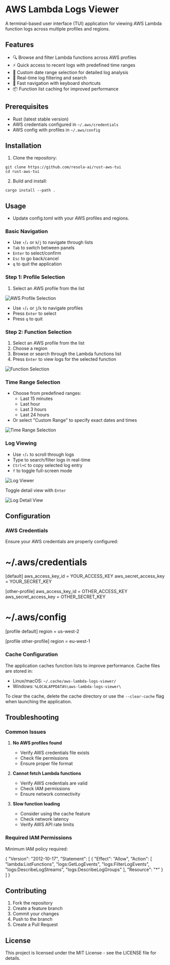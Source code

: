 # AWS Lambda Logs Viewer

A terminal-based user interface (TUI) application for viewing AWS Lambda function logs across multiple profiles and regions.

## Features

- 🔍 Browse and filter Lambda functions across AWS profiles
- ⚡ Quick access to recent logs with predefined time ranges
- 📅 Custom date range selection for detailed log analysis
- 🔎 Real-time log filtering and search
- 💨 Fast navigation with keyboard shortcuts
- 📦 Function list caching for improved performance

## Prerequisites

- Rust (latest stable version)
- AWS credentials configured in `~/.aws/credentials`
- AWS config with profiles in `~/.aws/config`

## Installation

1. Clone the repository:

```shell
git clone https://github.com/resola-ai/rust-aws-tui
cd rust-aws-tui
```

2. Build and install:

```
cargo install --path .
```

## Usage

- Update config.toml with your AWS profiles and regions.

### Basic Navigation

- Use `↑`/`↓` or `k`/`j` to navigate through lists
- `Tab` to switch between panels
- `Enter` to select/confirm
- `Esc` to go back/cancel
- `q` to quit the application

### Step 1: Profile Selection

1. Select an AWS profile from the list

![AWS Profile Selection](./docs/assets/step1_select_profile.png)

- Use `↑`/`↓` or `j`/`k` to navigate profiles
- Press `Enter` to select
- Press `q` to quit

### Step 2: Function Selection

1. Select an AWS profile from the list
2. Choose a region
3. Browse or search through the Lambda functions list
4. Press `Enter` to view logs for the selected function

![Function Selection](./docs/assets/step_2_select_function.png)

### Time Range Selection

- Choose from predefined ranges:
  - Last 15 minutes
  - Last hour
  - Last 3 hours
  - Last 24 hours
- Or select "Custom Range" to specify exact dates and times

![Time Range Selection](./docs/assets/step_3_select_date_range.png)

### Log Viewing

- Use `↑`/`↓` to scroll through logs
- Type to search/filter logs in real-time
- `Ctrl+C` to copy selected log entry
- `f` to toggle full-screen mode

![Log Viewer](./docs/assets/step_4_view_logs.png)

Toggle detail view with `Enter`

![Log Detail View](./docs/assets/step_5_view_detail_logs.png)

## Configuration

### AWS Credentials

Ensure your AWS credentials are properly configured:

# ~/.aws/credentials
[default]
aws_access_key_id = YOUR_ACCESS_KEY
aws_secret_access_key = YOUR_SECRET_KEY

[other-profile]
aws_access_key_id = OTHER_ACCESS_KEY
aws_secret_access_key = OTHER_SECRET_KEY

# ~/.aws/config
[profile default]
region = us-west-2

[profile other-profile]
region = eu-west-1

### Cache Configuration

The application caches function lists to improve performance. Cache files are stored in:
- Linux/macOS: `~/.cache/aws-lambda-logs-viewer/`
- Windows: `%LOCALAPPDATA%\aws-lambda-logs-viewer\`

To clear the cache, delete the cache directory or use the `--clear-cache` flag when launching the application.

## Troubleshooting

### Common Issues

1. **No AWS profiles found**
   - Verify AWS credentials file exists
   - Check file permissions
   - Ensure proper file format

2. **Cannot fetch Lambda functions**
   - Verify AWS credentials are valid
   - Check IAM permissions
   - Ensure network connectivity

3. **Slow function loading**
   - Consider using the cache feature
   - Check network latency
   - Verify AWS API rate limits

### Required IAM Permissions

Minimum IAM policy required:

{
    "Version": "2012-10-17",
    "Statement": [
        {
            "Effect": "Allow",
            "Action": [
                "lambda:ListFunctions",
                "logs:GetLogEvents",
                "logs:FilterLogEvents",
                "logs:DescribeLogStreams",
                "logs:DescribeLogGroups"
            ],
            "Resource": "*"
        }
    ]
}

## Contributing

1. Fork the repository
2. Create a feature branch
3. Commit your changes
4. Push to the branch
5. Create a Pull Request

## License

This project is licensed under the MIT License - see the LICENSE file for details.
